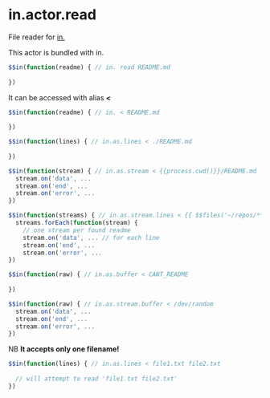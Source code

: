 # in.actor.read

File reader for [in.](https://github.com/nomilous/in.)

This actor is bundled with in.

```javascript
$$in(function(readme) { // in. read README.md
  
})
```

It can be accessed with alias __<__

```javascript
$$in(function(readme) { // in. < README.md
  
})
```

```javascript
$$in(function(lines) { // in.as.lines < ./README.md
  
})
```

```javascript
$$in(function(stream) { // in.as.stream < {{process.cwd()}}/README.md
  stream.on('data', ...
  stream.on('end', ...
  stream.on('error', ...
})
```

```javascript
$$in(function(streams) { // in.as.stream.lines < {{ $$files('~/repos/**/README.md') }}
  streams.forEach(function(stream) {
    // one stream per found readme
    stream.on('data', ... // for each line
    stream.on('end', ...
    stream.on('error', ...
})
```

```javascript
$$in(function(raw) { // in.as.buffer < CANT_README
  
})
```

```javascript
$$in(function(raw) { // in.as.stream.buffer < /dev/random
  stream.on('data', ...
  stream.on('end', ...
  stream.on('error', ...
})
```

NB __It accepts only one filename!__

```javascript
$$in(function(lines) { // in.as.lines < file1.txt file2.txt
    
  // will attempt to read 'file1.txt file2.txt'
})
```
